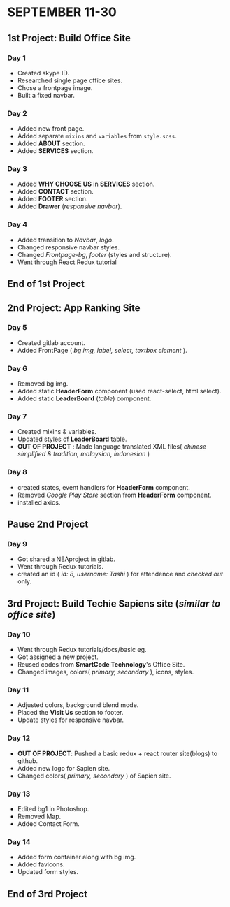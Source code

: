 # SEPTEMBER 11-30
## **1st Project:** Build Office Site

### Day 1
* Created skype ID.
* Researched single page office sites.
* Chose a frontpage image.
* Built a fixed navbar.

### Day 2
* Added new front page.
* Added separate `mixins` and `variables` from `style.scss`.
* Added **ABOUT** section.
* Added **SERVICES** section.

### Day 3
* Added **WHY CHOOSE US** in **SERVICES** section.
* Added **CONTACT** section.  
* Added **FOOTER** section.
* Added **Drawer** (*responsive navbar*). 

### Day 4 
* Added transition to *Navbar*, *logo*.
* Changed responsive navbar styles.
* Changed *Frontpage-bg*, *footer* (styles and structure).
* Went through React Redux tutorial

## **End of 1st Project**

## **2nd Project:** App Ranking Site

### Day 5
* Created gitlab account.
* Added FrontPage ( *bg img, label, select, textbox element* ).

### Day 6
* Removed bg img.
* Added static **HeaderForm** component (used react-select, html select). 
* Added static **LeaderBoard** (*table*) component.

### Day 7
* Created mixins & variables.
* Updated styles of **LeaderBoard** table.
* **OUT OF PROJECT** : Made language translated XML files( *chinese simplified & tradition, malaysian, indonesian* )

### Day 8
* created states, event handlers for **HeaderForm** component.
* Removed *Google Play Store* section from **HeaderForm** component.
* installed axios.

## **Pause 2nd Project**

### Day 9
* Got shared a NEAproject in gitlab.
* Went through Redux tutorials.
* created an id ( *id: 8, username: Tashi* ) for attendence and *checked out* only. 

## **3rd Project**: Build Techie Sapiens site (*similar to office site*)

### Day 10
* Went through Redux tutorials/docs/basic eg.
* Got assigned a new project.
* Reused codes from **SmartCode Technology**'s Office Site.
* Changed images, colors( *primary, secondary* ), icons, styles.

### Day 11
* Adjusted colors, background blend mode.
* Placed the **Visit Us** section to footer.
* Update styles for responsive navbar.

### Day 12
* **OUT OF PROJECT**: Pushed a basic redux + react router site(blogs) to github.
* Added new logo for Sapien site.
* Changed colors( *primary, secondary* ) of Sapien site.

### Day 13
* Edited bg1 in Photoshop.
* Removed Map.
* Added Contact Form.

### Day 14
* Added form container along with bg img.
* Added favicons.
* Updated form styles.

## **End of 3rd Project**